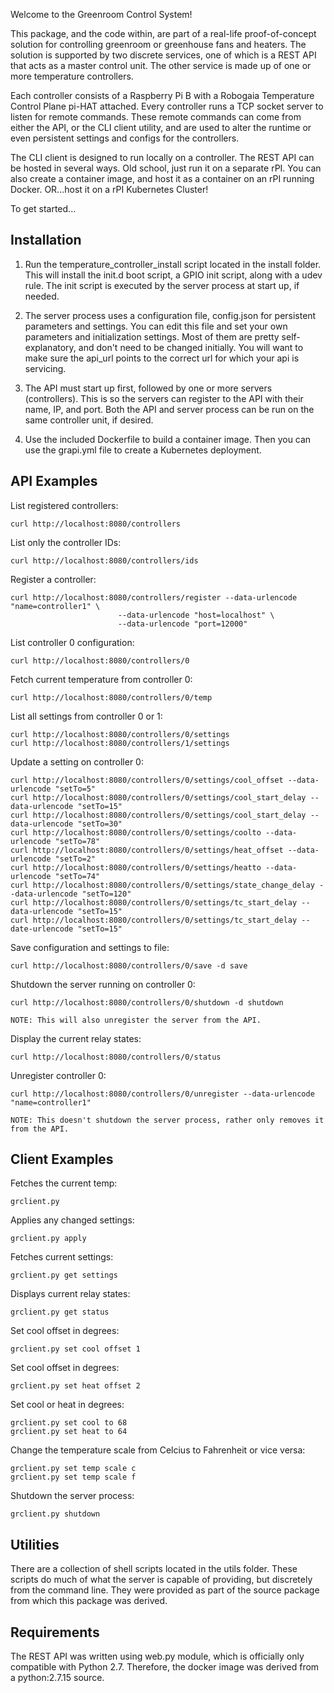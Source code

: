 Welcome to the Greenroom Control System!

This package, and the code within, are part of a real-life proof-of-concept solution for controlling greenroom or greenhouse fans and heaters. The solution is supported by two discrete services, one of which is a REST API that acts as a master control unit. The other service is made up of one or more temperature controllers.

Each controller consists of a Raspberry Pi B with a Robogaia Temperature Control Plane pi-HAT attached. Every controller runs a TCP socket server to listen for remote commands. These remote commands can come from either the API, or the CLI client utility, and are used to alter the runtime or even persistent settings and configs for the controllers.

The CLI client is designed to run locally on a controller. The REST API can be hosted in several ways. Old school, just run it on a separate rPI. You can also create a container image, and host it as a container on an rPI running Docker. OR...host it on a rPI Kubernetes Cluster!

To get started...

Installation
------------
1. Run the temperature_controller_install script located in the install folder. This will install the init.d boot script, a GPIO init script, along with a udev rule. The init script is executed by the server process at start up, if needed.

2. The server process uses a configuration file, config.json for persistent parameters and settings. You can edit this file and set your own parameters and initialization settings. Most of them are pretty self-explanatory, and don't need to be changed initially. You will want to make sure the api_url points to the correct url for which your api is servicing.

3. The API must start up first, followed by one or more servers (controllers). This is so the servers can register to the API with their name, IP, and port. Both the API and server process can be run on the same controller unit, if desired.

4. Use the included Dockerfile to build a container image. Then you can use the grapi.yml file to create a Kubernetes deployment.


API Examples
------------

List registered controllers:

	curl http://localhost:8080/controllers

List only the controller IDs:

	curl http://localhost:8080/controllers/ids

Register a controller:

	curl http://localhost:8080/controllers/register --data-urlencode "name=controller1" \
							--data-urlencode "host=localhost" \
							--data-urlencode "port=12000"
List controller 0 configuration:

	curl http://localhost:8080/controllers/0

Fetch current temperature from controller 0:

	curl http://localhost:8080/controllers/0/temp

List all settings from controller 0 or 1:

	curl http://localhost:8080/controllers/0/settings
	curl http://localhost:8080/controllers/1/settings

Update a setting on controller 0:

	curl http://localhost:8080/controllers/0/settings/cool_offset --data-urlencode "setTo=5"
	curl http://localhost:8080/controllers/0/settings/cool_start_delay --data-urlencode "setTo=15"
	curl http://localhost:8080/controllers/0/settings/cool_start_delay --data-urlencode "setTo=30"
	curl http://localhost:8080/controllers/0/settings/coolto --data-urlencode "setTo=78"
	curl http://localhost:8080/controllers/0/settings/heat_offset --data-urlencode "setTo=2"
	curl http://localhost:8080/controllers/0/settings/heatto --data-urlencode "setTo=74"
	curl http://localhost:8080/controllers/0/settings/state_change_delay --data-urlencode "setTo=120"
	curl http://localhost:8080/controllers/0/settings/tc_start_delay --data-urlencode "setTo=15"
	curl http://localhost:8080/controllers/0/settings/tc_start_delay --date-urlencode "setTo=15"

Save configuration and settings to file:

	curl http://localhost:8080/controllers/0/save -d save 

Shutdown the server running on controller 0:

	curl http://localhost:8080/controllers/0/shutdown -d shutdown

	NOTE: This will also unregister the server from the API.

Display the current relay states:

	curl http://localhost:8080/controllers/0/status

Unregister controller 0:

	curl http://localhost:8080/controllers/0/unregister --data-urlencode "name=controller1"

	NOTE: This doesn't shutdown the server process, rather only removes it from the API.


Client Examples
---------------

Fetches the current temp:

	grclient.py 

Applies any changed settings:

	grclient.py apply

Fetches current settings:

	grclient.py get settings

Displays current relay states:

	grclient.py get status

Set cool offset in degrees:

	grclient.py set cool offset 1

Set cool offset in degrees:

	grclient.py set heat offset 2

Set cool or heat in degrees:

	grclient.py set cool to 68
	grclient.py set heat to 64

Change the temperature scale from Celcius to Fahrenheit or vice versa:

	grclient.py set temp scale c
	grclient.py set temp scale f

Shutdown the server process:

	grclient.py shutdown


Utilities
---------

There are a collection of shell scripts located in the utils folder. These scripts do much of what the server is capable of providing, but discretely from the command line. They were provided as part of the source package from which this package was derived.


Requirements
------------

The REST API was written using web.py module, which is officially only compatible with Python 2.7. Therefore, the docker image was derived from a python:2.7.15 source.
